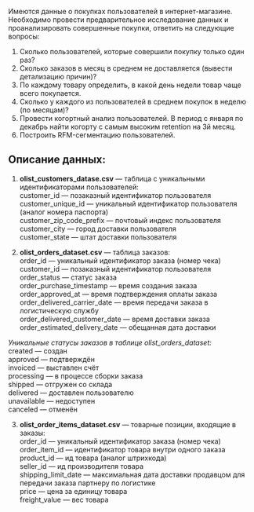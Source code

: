 Имеются данные о покупках пользователей в интернет-магазине.
Необходимо провести предварительное исследование данных и проанализировать совершенные покупки, ответить на следующие вопросы:  

1. Сколько пользователей, которые совершили покупку только один раз?  
2. Сколько заказов в месяц в среднем не доставляется (вывести детализацию причин)?  
3. По каждому товару определить, в какой день недели товар чаще всего покупается.  
4. Сколько у каждого из пользователей в среднем покупок в неделю (по месяцам)?  
5. Провести когортный анализ пользователей. В период с января по декабрь найти когорту с самым высоким retention на 3й месяц.  
6. Построить RFM-сегментацию пользователей.  

## Описание данных: ##  
1. **olist_customers_datase.csv** — таблица с уникальными идентификаторами пользователей:  
customer_id — позаказный идентификатор пользователя  
customer_unique_id —  уникальный идентификатор пользователя  (аналог номера паспорта)  
customer_zip_code_prefix —  почтовый индекс пользователя  
customer_city —  город доставки пользователя  
customer_state —  штат доставки пользователя    

2. **olist_orders_dataset.csv** —  таблица заказов:  
order_id —  уникальный идентификатор заказа (номер чека)  
customer_id —  позаказный идентификатор пользователя  
order_status —  статус заказа  
order_purchase_timestamp —  время создания заказа  
order_approved_at —  время подтверждения оплаты заказа  
order_delivered_carrier_date —  время передачи заказа в логистическую службу  
order_delivered_customer_date —  время доставки заказа  
order_estimated_delivery_date —  обещанная дата доставки  

*Уникальные статусы заказов в таблице olist_orders_dataset:*  
created —  создан  
approved —  подтверждён  
invoiced —  выставлен счёт  
processing —  в процессе сборки заказа  
shipped —  отгружен со склада  
delivered —  доставлен пользователю  
unavailable —  недоступен  
canceled —  отменён  

3. **olist_order_items_dataset.csv** —  товарные позиции, входящие в заказы:  
order_id —  уникальный идентификатор заказа (номер чека)  
order_item_id —  идентификатор товара внутри одного заказа  
product_id —  ид товара (аналог штрихкода)  
seller_id — ид производителя товара  
shipping_limit_date —  максимальная дата доставки продавцом для передачи заказа партнеру по логистике  
price —  цена за единицу товара  
freight_value —  вес товара  
